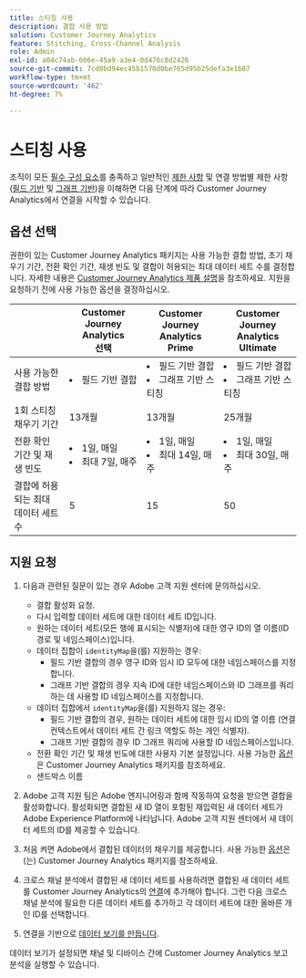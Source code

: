 ```yaml
---
title: 스티칭 사용
description: 결합 사용 방법
solution: Customer Journey Analytics
feature: Stitching, Cross-Channel Analysis
role: Admin
exl-id: a04c74ab-606e-45a9-a3e4-0d476c8d2426
source-git-commit: 7cd0bd94ec45b1570d0be765d95b25defa3e1b87
workflow-type: tm+mt
source-wordcount: '462'
ht-degree: 7%

---
```


# 스티칭 사용

조직이 모든 [필수 구성 요소](#prerequisites)를 충족하고 일반적인 [제한 사항](#limitations) 및 연결 방법별 제한 사항([필드 기반](#limitations-1) 및 [그래프 기반](#limitations-2))을 이해하면 다음 단계에 따라 Customer Journey Analytics에서 연결을 시작할 수 있습니다.

## 옵션 선택

권한이 있는 Customer Journey Analytics 패키지는 사용 가능한 결합 방법, 초기 채우기 기간, 전환 확인 기간, 재생 빈도 및 결합이 허용되는 최대 데이터 세트 수를 결정합니다. 자세한 내용은 [Customer Journey Analytics 제품 설명](https://helpx.adobe.com/kr/legal/product-descriptions/customer-journey-analytics.html)을 참조하세요. 지원을 요청하기 전에 사용 가능한 옵션을 결정하십시오.

| | Customer Journey Analytics<br/>선택 | Customer Journey Analytics<br/>Prime | Customer Journey Analytics<br/>Ultimate |
|---|---|---|---|
| 사용 가능한 결합 방법 | <li>필드 기반 결합</li> | <li>필드 기반 결합</li><li>그래프 기반 스티칭</li> | <li>필드 기반 결합</li><li>그래프 기반 스티칭</li> |
| 1회 스티칭 채우기 기간 | 13개월 | 13개월 | 25개월 |
| 전환 확인 기간 및 재생 빈도 | <li>1일, 매일</li><li>최대 7일, 매주</li> | <li>1일, 매일</li><li>최대 14일, 매주</li> | <li>1일, 매일</li><li>최대 30일, 매주</li> |
| 결합에 허용되는 최대 데이터 세트 수 | 5 | 15 | 50 |

## 지원 요청

1. 다음과 관련된 질문이 있는 경우 Adobe 고객 지원 센터에 문의하십시오.

   - 결합 활성화 요청.
   - 다시 입력할 데이터 세트에 대한 데이터 세트 ID입니다.
   - 원하는 데이터 세트(모든 행에 표시되는 식별자)에 대한 영구 ID의 열 이름(ID 경로 및 네임스페이스)입니다.
   - 데이터 집합이 `identityMap`을(를) 지원하는 경우:
      - 필드 기반 결합의 경우 영구 ID와 임시 ID 모두에 대한 네임스페이스를 지정합니다.
      - 그래프 기반 결합의 경우 지속 ID에 대한 네임스페이스와 ID 그래프를 쿼리하는 데 사용할 ID 네임스페이스를 지정합니다.
   - 데이터 집합에서 `identityMap`을(를) 지원하지 않는 경우:
      - 필드 기반 결합의 경우, 원하는 데이터 세트에 대한 임시 ID의 열 이름 (연결 컨텍스트에서 데이터 세트 간 링크 역할도 하는 개인 식별자).
      - 그래프 기반 결합의 경우 ID 그래프 쿼리에 사용할 ID 네임스페이스입니다.
   - 전환 확인 기간 및 재생 빈도에 대한 사용자 기본 설정입니다. 사용 가능한 [옵션](#options)은 Customer Journey Analytics 패키지를 참조하세요.
   - 샌드박스 이름


2. Adobe 고객 지원 팀은 Adobe 엔지니어링과 함께 작동하여 요청을 받으면 결합을 활성화합니다. 활성화되면 결합된 새 ID 열이 포함된 재입력된 새 데이터 세트가 Adobe Experience Platform에 나타납니다. Adobe 고객 지원 센터에서 새 데이터 세트의 ID를 제공할 수 있습니다.

3. 처음 켜면 Adobe에서 결합된 데이터의 채우기를 제공합니다. 사용 가능한 [옵션](#options)은(는) Customer Journey Analytics 패키지를 참조하세요.

4. 크로스 채널 분석에서 결합된 새 데이터 세트를 사용하려면 결합된 새 데이터 세트를 Customer Journey Analytics의 [연결](../connections/overview.md)에 추가해야 합니다. 그런 다음 크로스 채널 분석에 필요한 다른 데이터 세트를 추가하고 각 데이터 세트에 대한 올바른 개인 ID를 선택합니다.

5. 연결을 기반으로 [데이터 보기를 만듭니다](/help/data-views/create-dataview.md).

<!-- To do: Paragraph on backfill once product and marketing determine the best way forward. -->

데이터 보기가 설정되면 채널 및 디바이스 간에 Customer Journey Analytics 보고 분석을 실행할 수 있습니다.

<!-- Uncomment once stitching UI is available (for limited testing)..

### Do It Yourself

|Positive|[!BADGE New Feature]{type=Positive before-title="false"}|

{{release-limited-testing-section}}

Alternatively, you can set up and use stitching through the Customer Journey Analytics user interface:

1. Go to the [Create and manage stitched datasets](stitching-ui.md) and follow steps to rekey your dataset.

2. [Create a connection](/help/connections/create-connection.md) in Customer Journey Analytics using the newly generated dataset and any other datasets that you want to include. Choose the correct person ID for each dataset.

3. [Create a connection](/help/connections/create-connection.md) in Customer Journey Analytics using the newly generated dataset and any other datasets that you want to include. Choose the correct person ID for each dataset.
   
4. [Create a data view](/help/data-views/create-dataview.md) based on the connection.

Once the data view is set up, the cross-channel analysis in Customer Journey Analytics is just like any other analysis in Customer Journey Analytics, except now the data operates across channels and devices.

-->
